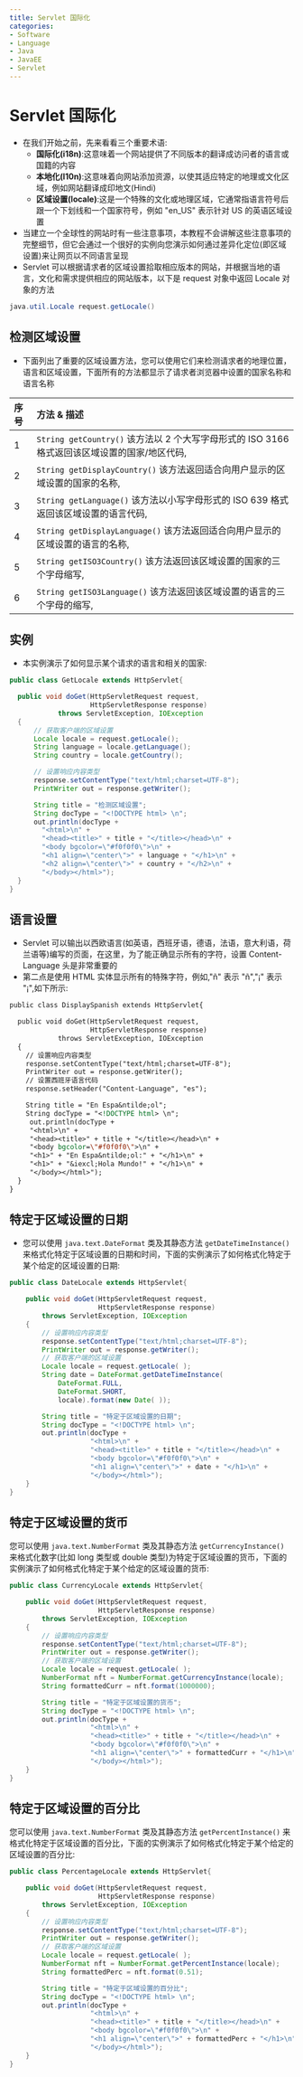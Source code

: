 ```yaml
---
title: Servlet 国际化
categories:
- Software
- Language
- Java
- JavaEE
- Servlet
---
```

# Servlet 国际化

- 在我们开始之前，先来看看三个重要术语:
    - **国际化(i18n)**:这意味着一个网站提供了不同版本的翻译成访问者的语言或国籍的内容
    - **本地化(l10n)**:这意味着向网站添加资源，以使其适应特定的地理或文化区域，例如网站翻译成印地文(Hindi)
    - **区域设置(locale)**:这是一个特殊的文化或地理区域，它通常指语言符号后跟一个下划线和一个国家符号，例如 "en_US" 表示针对 US 的英语区域设置
- 当建立一个全球性的网站时有一些注意事项，本教程不会讲解这些注意事项的完整细节，但它会通过一个很好的实例向您演示如何通过差异化定位(即区域设置)来让网页以不同语言呈现
- Servlet 可以根据请求者的区域设置拾取相应版本的网站，并根据当地的语言，文化和需求提供相应的网站版本，以下是 request 对象中返回 Locale 对象的方法

```java
java.util.Locale request.getLocale()
```

## 检测区域设置

- 下面列出了重要的区域设置方法，您可以使用它们来检测请求者的地理位置，语言和区域设置，下面所有的方法都显示了请求者浏览器中设置的国家名称和语言名称

| 序号 | 方法 & 描述                                                  |
| :--- | :----------------------------------------------------------- |
| 1    | `String getCountry()` 该方法以 2 个大写字母形式的 ISO 3166 格式返回该区域设置的国家/地区代码, |
| 2    | `String getDisplayCountry()` 该方法返回适合向用户显示的区域设置的国家的名称, |
| 3    | `String getLanguage()` 该方法以小写字母形式的 ISO 639 格式返回该区域设置的语言代码, |
| 4    | `String getDisplayLanguage()` 该方法返回适合向用户显示的区域设置的语言的名称, |
| 5    | `String getISO3Country()` 该方法返回该区域设置的国家的三个字母缩写, |
| 6    | `String getISO3Language()` 该方法返回该区域设置的语言的三个字母的缩写, |

## 实例

- 本实例演示了如何显示某个请求的语言和相关的国家:

```java
public class GetLocale extends HttpServlet{

  public void doGet(HttpServletRequest request,
                    HttpServletResponse response)
            throws ServletException, IOException
  {
      // 获取客户端的区域设置
      Locale locale = request.getLocale();
      String language = locale.getLanguage();
      String country = locale.getCountry();

      // 设置响应内容类型
      response.setContentType("text/html;charset=UTF-8");
      PrintWriter out = response.getWriter();

      String title = "检测区域设置";
      String docType = "<!DOCTYPE html> \n";
      out.println(docType +
        "<html>\n" +
        "<head><title>" + title + "</title></head>\n" +
        "<body bgcolor=\"#f0f0f0\">\n" +
        "<h1 align=\"center\">" + language + "</h1>\n" +
        "<h2 align=\"center\">" + country + "</h2>\n" +
        "</body></html>");
  }
}
```

## 语言设置

- Servlet 可以输出以西欧语言(如英语，西班牙语，德语，法语，意大利语，荷兰语等)编写的页面，在这里，为了能正确显示所有的字符，设置 Content-Language 头是非常重要的
- 第二点是使用 HTML 实体显示所有的特殊字符，例如,"&#241;" 表示 "ñ","&#161;" 表示 "¡",如下所示:

```jsp
public class DisplaySpanish extends HttpServlet{

  public void doGet(HttpServletRequest request,
                    HttpServletResponse response)
            throws ServletException, IOException
  {
    // 设置响应内容类型
    response.setContentType("text/html;charset=UTF-8");
    PrintWriter out = response.getWriter();
    // 设置西班牙语言代码
    response.setHeader("Content-Language", "es");

    String title = "En Espa&ntilde;ol";
    String docType = "<!DOCTYPE html> \n";
     out.println(docType +
     "<html>\n" +
     "<head><title>" + title + "</title></head>\n" +
     "<body bgcolor=\"#f0f0f0\">\n" +
     "<h1>" + "En Espa&ntilde;ol:" + "</h1>\n" +
     "<h1>" + "&iexcl;Hola Mundo!" + "</h1>\n" +
     "</body></html>");
  }
}
```

## 特定于区域设置的日期

- 您可以使用 `java.text.DateFormat` 类及其静态方法 `getDateTimeInstance()` 来格式化特定于区域设置的日期和时间，下面的实例演示了如何格式化特定于某个给定的区域设置的日期:

```java
public class DateLocale extends HttpServlet{

    public void doGet(HttpServletRequest request,
                      HttpServletResponse response)
        throws ServletException, IOException
    {
        // 设置响应内容类型
        response.setContentType("text/html;charset=UTF-8");
        PrintWriter out = response.getWriter();
        // 获取客户端的区域设置
        Locale locale = request.getLocale( );
        String date = DateFormat.getDateTimeInstance(
            DateFormat.FULL,
            DateFormat.SHORT,
            locale).format(new Date( ));

        String title = "特定于区域设置的日期";
        String docType = "<!DOCTYPE html> \n";
        out.println(docType +
                    "<html>\n" +
                    "<head><title>" + title + "</title></head>\n" +
                    "<body bgcolor=\"#f0f0f0\">\n" +
                    "<h1 align=\"center\">" + date + "</h1>\n" +
                    "</body></html>");
    }
}
```

## 特定于区域设置的货币

您可以使用 `java.text.NumberFormat` 类及其静态方法 `getCurrencyInstance()` 来格式化数字(比如 long 类型或 double 类型)为特定于区域设置的货币，下面的实例演示了如何格式化特定于某个给定的区域设置的货币:

```java
public class CurrencyLocale extends HttpServlet{

    public void doGet(HttpServletRequest request,
                      HttpServletResponse response)
        throws ServletException, IOException
    {
        // 设置响应内容类型
        response.setContentType("text/html;charset=UTF-8");
        PrintWriter out = response.getWriter();
        // 获取客户端的区域设置
        Locale locale = request.getLocale( );
        NumberFormat nft = NumberFormat.getCurrencyInstance(locale);
        String formattedCurr = nft.format(1000000);

        String title = "特定于区域设置的货币";
        String docType = "<!DOCTYPE html> \n";
        out.println(docType +
                    "<html>\n" +
                    "<head><title>" + title + "</title></head>\n" +
                    "<body bgcolor=\"#f0f0f0\">\n" +
                    "<h1 align=\"center\">" + formattedCurr + "</h1>\n" +
                    "</body></html>");
    }
}
```

## 特定于区域设置的百分比

您可以使用 `java.text.NumberFormat` 类及其静态方法 `getPercentInstance()` 来格式化特定于区域设置的百分比，下面的实例演示了如何格式化特定于某个给定的区域设置的百分比:

```java
public class PercentageLocale extends HttpServlet{

    public void doGet(HttpServletRequest request,
                      HttpServletResponse response)
        throws ServletException, IOException
    {
        // 设置响应内容类型
        response.setContentType("text/html;charset=UTF-8");
        PrintWriter out = response.getWriter();
        // 获取客户端的区域设置
        Locale locale = request.getLocale( );
        NumberFormat nft = NumberFormat.getPercentInstance(locale);
        String formattedPerc = nft.format(0.51);

        String title = "特定于区域设置的百分比";
        String docType = "<!DOCTYPE html> \n";
        out.println(docType +
                    "<html>\n" +
                    "<head><title>" + title + "</title></head>\n" +
                    "<body bgcolor=\"#f0f0f0\">\n" +
                    "<h1 align=\"center\">" + formattedPerc + "</h1>\n" +
                    "</body></html>");
    }
}
```